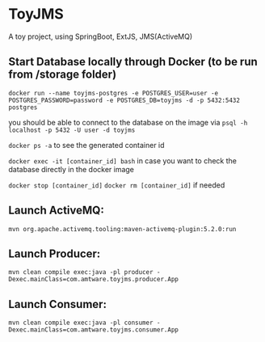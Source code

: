 # ToyJMS
A toy project, using SpringBoot, ExtJS, JMS(ActiveMQ)

## Start Database locally through Docker (to be run from /storage folder)

`docker run --name toyjms-postgres -e POSTGRES_USER=user -e POSTGRES_PASSWORD=password -e POSTGRES_DB=toyjms -d -p 5432:5432 postgres`

you should be able to connect to the database on the  image via
`psql -h localhost -p 5432 -U user -d toyjms`

`docker ps -a` to see the generated container id

`docker exec -it [container_id] bash` in case you want to check the database directly in the docker image

`docker stop [container_id]` `docker rm [container_id]` if needed

## Launch ActiveMQ:

`mvn org.apache.activemq.tooling:maven-activemq-plugin:5.2.0:run`

## Launch Producer:

`mvn clean compile exec:java -pl producer -Dexec.mainClass=com.amtware.toyjms.producer.App`

## Launch Consumer:

`mvn clean compile exec:java -pl consumer -Dexec.mainClass=com.amtware.toyjms.consumer.App`

